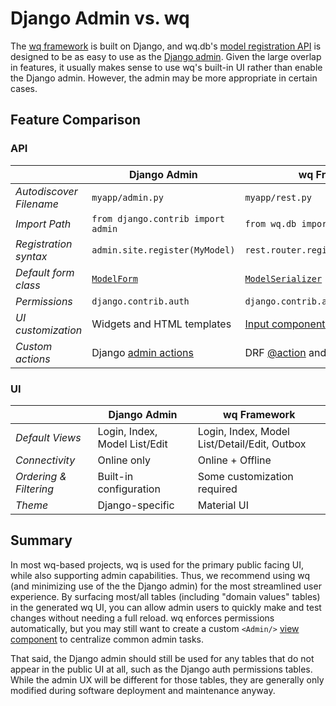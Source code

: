 # Django Admin vs. wq

The [wq framework] is built on Django, and wq.db's [model registration API][router] is designed to be as easy to use as the [Django admin].  Given the large overlap in features, it usually makes sense to use wq's built-in UI rather than enable the Django admin.  However, the admin may be more appropriate in certain cases.

## Feature Comparison

### API

&nbsp; | **Django Admin** | **wq Framework**
--|--|--
*Autodiscover Filename* | `myapp/admin.py` | `myapp/rest.py`
*Import Path* | `from django.contrib import admin` | `from wq.db import rest`
*Registration syntax* | `admin.site.register(MyModel)` | `rest.router.register_model(MyModel)`
*Default form class* | [`ModelForm`](ModelForm) | [`ModelSerializer`][ModelSerializer]
*Permissions* | `django.contrib.auth` | `django.contrib.auth`
*UI customization* | Widgets and HTML templates | [Input components][custom-input]
*Custom actions* | Django [admin actions] | DRF [@action] and custom client logic

### UI
&nbsp; | **Django Admin** | **wq Framework**
--|--|--
*Default Views* | Login, Index, Model List/Edit | Login, Index, Model List/Detail/Edit, Outbox
*Connectivity* | Online only | Online + Offline
*Ordering & Filtering* | Built-in configuration | Some customization required
*Theme* | Django-specific | Material UI

## Summary

In most wq-based projects, wq is used for the primary public facing UI, while also supporting admin capabilities.  Thus, we recommend using wq (and minimizing use of the the Django admin) for the most streamlined user experience.  By surfacing most/all tables (including "domain values" tables) in the generated wq UI, you can allow admin users to quickly make and test changes without needing a full reload.  wq enforces permissions automatically, but you may still want to create a custom `<Admin/>` [view component][views] to centralize common admin tasks.

That said, the Django admin should still be used for any tables that do not appear in the public UI at all, such as the Django auth permissions tables.  While the admin UX will be different for those tables, they are generally only modified during software deployment and maintenance anyway.

[wq framework]: ../index.md
[router]: ../wq.db/router.md
[Django admin]: https://docs.djangoproject.com/en/3.1/ref/contrib/admin/
[ModelForm]: https://docs.djangoproject.com/en/3.1/ref/contrib/admin/#django.contrib.admin.ModelAdmin.form
[ModelSerializer]: ../wq.db/serializers.md
[custom-input]: ../guides/define-a-custom-input-type.md
[admin actions]: https://docs.djangoproject.com/en/3.1/ref/contrib/admin/actions/
[@action]: https://www.django-rest-framework.org/api-guide/viewsets/#marking-extra-actions-for-routing
[views]: ../views/index.md
